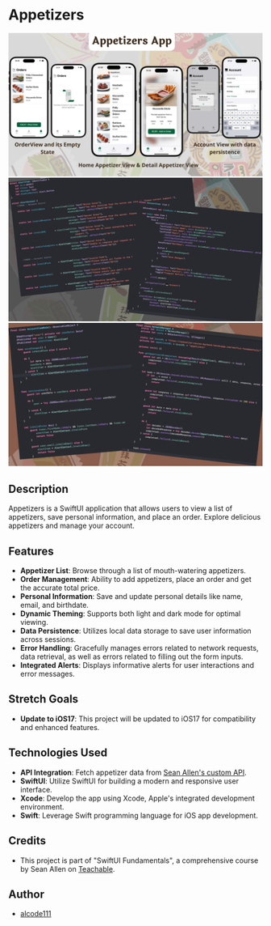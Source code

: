 # Appetizers

<img src="project-screenshots.png" alt="App Screenshot" width="800">
<img src="project-code-screenshot-1.png" alt="App Screenshot" width="800">
<img src="project-code-screenshot-2.png" alt="App Screenshot" width="800">

## Description

Appetizers is a SwiftUI application that allows users to view a list of appetizers, save personal information, and place an order. Explore delicious appetizers and manage your account.

## Features

- **Appetizer List**: Browse through a list of mouth-watering appetizers.
- **Order Management**: Ability to add appetizers, place an order and get the accurate total price.
- **Personal Information**: Save and update personal details like name, email, and birthdate.
- **Dynamic Theming**: Supports both light and dark mode for optimal viewing.
- **Data Persistence**: Utilizes local data storage to save user information across sessions.
- **Error Handling**: Gracefully manages errors related to network requests, data retrieval, as well as errors related to filling out the form inputs.
- **Integrated Alerts**: Displays informative alerts for user interactions and error messages.

## Stretch Goals

- **Update to iOS17**: This project will be updated to iOS17 for compatibility and enhanced features.

## Technologies Used

- **API Integration**: Fetch appetizer data from [Sean Allen's custom API](https://seanallen-course-backend.herokuapp.com/swiftui-fundamentals/).
- **SwiftUI**: Utilize SwiftUI for building a modern and responsive user interface.
- **Xcode**: Develop the app using Xcode, Apple's integrated development environment.
- **Swift**: Leverage Swift programming language for iOS app development.

## Credits

- This project is part of "SwiftUI Fundamentals", a comprehensive course by Sean Allen on [Teachable](https://seanallen.teachable.com/courses/enrolled/1178002).

## Author

- [alcode111](https://github.com/alcode111)

